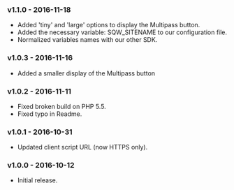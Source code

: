### v1.1.0 - 2016-11-18

* Added 'tiny' and 'large' options to display the Multipass button.
* Added the necessary variable: SQW_SITENAME to our configuration file.
* Normalized variables names with our other SDK.

### v1.0.3 - 2016-11-16

* Added a smaller display of the Multipass button

### v1.0.2 - 2016-11-11

* Fixed broken build on PHP 5.5.
* Fixed typo in Readme.

### v1.0.1 - 2016-10-31

* Updated client script URL (now HTTPS only).

### v1.0.0 - 2016-10-12

* Initial release.
